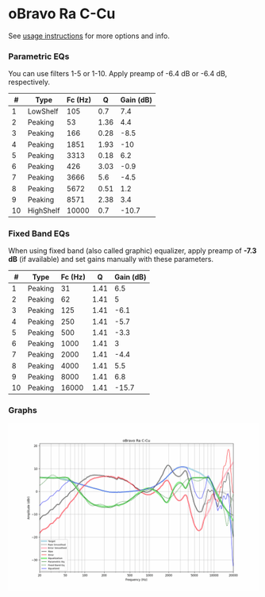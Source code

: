 # oBravo Ra C-Cu
See [usage instructions](https://github.com/jaakkopasanen/AutoEq#usage) for more options and info.

### Parametric EQs
You can use filters 1-5 or 1-10. Apply preamp of -6.4 dB or -6.4 dB, respectively.

|   # | Type      |   Fc (Hz) |    Q |   Gain (dB) |
|-----|-----------|-----------|------|-------------|
|   1 | LowShelf  |       105 | 0.7  |         7.4 |
|   2 | Peaking   |        53 | 1.36 |         4.4 |
|   3 | Peaking   |       166 | 0.28 |        -8.5 |
|   4 | Peaking   |      1851 | 1.93 |       -10   |
|   5 | Peaking   |      3313 | 0.18 |         6.2 |
|   6 | Peaking   |       426 | 3.03 |        -0.9 |
|   7 | Peaking   |      3666 | 5.6  |        -4.5 |
|   8 | Peaking   |      5672 | 0.51 |         1.2 |
|   9 | Peaking   |      8571 | 2.38 |         3.4 |
|  10 | HighShelf |     10000 | 0.7  |       -10.7 |

### Fixed Band EQs
When using fixed band (also called graphic) equalizer, apply preamp of **-7.3 dB** (if available) and set gains manually with these parameters.

|   # | Type    |   Fc (Hz) |    Q |   Gain (dB) |
|-----|---------|-----------|------|-------------|
|   1 | Peaking |        31 | 1.41 |         6.5 |
|   2 | Peaking |        62 | 1.41 |         5   |
|   3 | Peaking |       125 | 1.41 |        -6.1 |
|   4 | Peaking |       250 | 1.41 |        -5.7 |
|   5 | Peaking |       500 | 1.41 |        -3.3 |
|   6 | Peaking |      1000 | 1.41 |         3   |
|   7 | Peaking |      2000 | 1.41 |        -4.4 |
|   8 | Peaking |      4000 | 1.41 |         5.5 |
|   9 | Peaking |      8000 | 1.41 |         6.8 |
|  10 | Peaking |     16000 | 1.41 |       -15.7 |

### Graphs
![](./oBravo%20Ra%20C-Cu.png)
